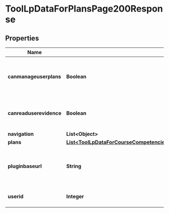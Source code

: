 

# ToolLpDataForPlansPage200Response


## Properties

| Name | Type | Description | Notes |
|------------ | ------------- | ------------- | -------------|
|**canmanageuserplans** | **Boolean** | Can the current user manage the user&#39;s plans |  |
|**canreaduserevidence** | **Boolean** | Can the current user view the user&#39;s evidence |  |
|**navigation** | **List&lt;Object&gt;** |  |  |
|**plans** | [**List&lt;ToolLpDataForCourseCompetenciesPage200ResponseCompetenciesInnerPlansInner&gt;**](ToolLpDataForCourseCompetenciesPage200ResponseCompetenciesInnerPlansInner.md) |  |  |
|**pluginbaseurl** | **String** | Url to the tool_lp plugin folder on this Moodle site |  |
|**userid** | **Integer** | The learning plan user id |  |



